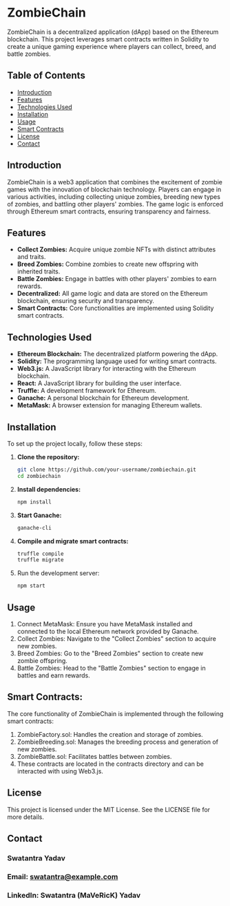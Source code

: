 # ZombieChain

ZombieChain is a decentralized application (dApp) based on the Ethereum blockchain. This project leverages smart contracts written in Solidity to create a unique gaming experience where players can collect, breed, and battle zombies.

## Table of Contents

- [Introduction](#introduction)
- [Features](#features)
- [Technologies Used](#technologies-used)
- [Installation](#installation)
- [Usage](#usage)
- [Smart Contracts](#smart-contracts)
- [License](#license)
- [Contact](#contact)

## Introduction

ZombieChain is a web3 application that combines the excitement of zombie games with the innovation of blockchain technology. Players can engage in various activities, including collecting unique zombies, breeding new types of zombies, and battling other players' zombies. The game logic is enforced through Ethereum smart contracts, ensuring transparency and fairness.

## Features

- **Collect Zombies:** Acquire unique zombie NFTs with distinct attributes and traits.
- **Breed Zombies:** Combine zombies to create new offspring with inherited traits.
- **Battle Zombies:** Engage in battles with other players' zombies to earn rewards.
- **Decentralized:** All game logic and data are stored on the Ethereum blockchain, ensuring security and transparency.
- **Smart Contracts:** Core functionalities are implemented using Solidity smart contracts.

## Technologies Used

- **Ethereum Blockchain:** The decentralized platform powering the dApp.
- **Solidity:** The programming language used for writing smart contracts.
- **Web3.js:** A JavaScript library for interacting with the Ethereum blockchain.
- **React:** A JavaScript library for building the user interface.
- **Truffle:** A development framework for Ethereum.
- **Ganache:** A personal blockchain for Ethereum development.
- **MetaMask:** A browser extension for managing Ethereum wallets.

## Installation

To set up the project locally, follow these steps:

1. **Clone the repository:**
   ```sh
   git clone https://github.com/your-username/zombiechain.git
   cd zombiechain

2. **Install dependencies:**
   ```sh
   npm install

3. **Start Ganache:**
   ```sh
   ganache-cli

4. **Compile and migrate smart contracts:**
   ```sh
   truffle compile
   truffle migrate

5. Run the development server:
   ```sh
   npm start

## Usage
1. Connect MetaMask: Ensure you have MetaMask installed and connected to the local Ethereum network provided by Ganache.
2. Collect Zombies: Navigate to the "Collect Zombies" section to acquire new zombies.
3. Breed Zombies: Go to the "Breed Zombies" section to create new zombie offspring.
4. Battle Zombies: Head to the "Battle Zombies" section to engage in battles and earn rewards.

## Smart Contracts:

The core functionality of ZombieChain is implemented through the following smart contracts:

1. ZombieFactory.sol: Handles the creation and storage of zombies.
2. ZombieBreeding.sol: Manages the breeding process and generation of new zombies.
3. ZombieBattle.sol: Facilitates battles between zombies.
4. These contracts are located in the contracts directory and can be interacted with using Web3.js.

## License
This project is licensed under the MIT License. See the LICENSE file for more details.

##  Contact

### Swatantra Yadav
### Email: swatantra@example.com
### LinkedIn: Swatantra (MaVeRicK) Yadav





